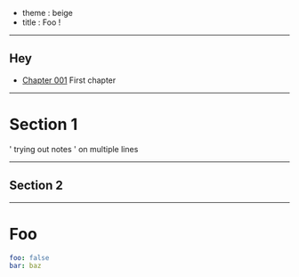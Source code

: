 - theme : beige
- title : Foo !

***

## Hey

- [Chapter 001](chapter_001.html) First chapter

---

# Section 1
' trying out notes
' on multiple lines

***

## Section 2

---

# Foo

```yaml
foo: false
bar: baz
```